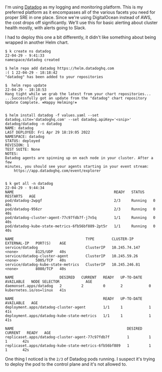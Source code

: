 I'm using [Datadog](https://datadoghq.com) as my logging and monitoring platform. This is my preferred platform as it
encompasses all of the various facets you need for proper SRE in one place. Since we're using DigitalOcean instead of
AWS, the cost drops off significantly. We'll use this for basic alerting about cluster health mostly, with alerts going
to Slack.

I had to deploy this one a bit differently, it didn't like something about being wrapped in another Helm chart.

```
$ k create ns datadog                                                                                                                                                                       22-04-29 - 9:41:33 
namespace/datadog created

$ helm repo add datadog https://helm.datadoghq.com                                                                                                                                    :( 1 22-04-29 - 18:18:42 
"datadog" has been added to your repositories

$  helm repo update                                                                                                                                                                         22-04-29 - 18:18:53 
Hang tight while we grab the latest from your chart repositories...
...Successfully got an update from the "datadog" chart repository
Update Complete. ⎈Happy Helming!⎈


$ helm install datadog -f values.yaml --set datadog.site='datadoghq.com' --set datadog.apiKey='<snip>' datadog/datadog -n datadog 
NAME: datadog
LAST DEPLOYED: Fri Apr 29 18:19:05 2022
NAMESPACE: datadog
STATUS: deployed
REVISION: 1
TEST SUITE: None
NOTES:
Datadog agents are spinning up on each node in your cluster. After a few
minutes, you should see your agents starting in your event stream:
    https://app.datadoghq.com/event/explorer


$ k get all -n datadog                                                                                                                                                                      22-04-29 - 9:44:34 
NAME                                              READY   STATUS    RESTARTS   AGE
pod/datadog-2wpgf                                 2/3     Running   0          40s
pod/datadog-956zr                                 2/3     Running   0          40s
pod/datadog-cluster-agent-77c97fdb7f-j7n5q        1/1     Running   0          40s
pod/datadog-kube-state-metrics-6fb56bf889-2pt5r   1/1     Running   0          40s

NAME                                 TYPE        CLUSTER-IP      EXTERNAL-IP   PORT(S)    AGE
service/datadog                      ClusterIP   10.245.74.147   <none>        8125/UDP   40s
service/datadog-cluster-agent        ClusterIP   10.245.59.26    <none>        5005/TCP   40s
service/datadog-kube-state-metrics   ClusterIP   10.245.246.81   <none>        8080/TCP   40s

NAME                     DESIRED   CURRENT   READY   UP-TO-DATE   AVAILABLE   NODE SELECTOR            AGE
daemonset.apps/datadog   2         2         0       2            0           kubernetes.io/os=linux   41s

NAME                                         READY   UP-TO-DATE   AVAILABLE   AGE
deployment.apps/datadog-cluster-agent        1/1     1            1           41s
deployment.apps/datadog-kube-state-metrics   1/1     1            1           41s

NAME                                                    DESIRED   CURRENT   READY   AGE
replicaset.apps/datadog-cluster-agent-77c97fdb7f        1         1         1       42s
replicaset.apps/datadog-kube-state-metrics-6fb56bf889   1         1         1       42s
```

One thing I noticed is the `2/3` of Datadog pods running. I suspect it's trying to deploy the pod to the control plane
and it's not allowed to.
